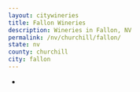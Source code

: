```yaml
---
layout: citywineries
title: Fallon Wineries
description: Wineries in Fallon, NV
permalink: /nv/churchill/fallon/
state: nv
county: churchill
city: fallon
---
```

-
